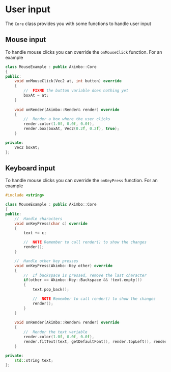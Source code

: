 # User input

The `Core` class provides you with some functions to handle user input

## Mouse input

To handle mouse clicks you can override the `onMouseClick` function. For an example
```cpp
class MouseExample : public Akimbo::Core
{
public:
	void onMouseClick(Vec2 at, int button) override
	{
		//	FIXME the button variable does nothing yet
		boxAt = at;
	}
	
	void onRender(Akimbo::Render& render) override
	{
		//	Render a box where the user clicks
		render.color(1.0f, 0.0f, 0.0f),
		render.box(boxAt, Vec2(0.2f, 0.2f), true);
	}

private:
	Vec2 boxAt;
};
```

## Keyboard input

To handle mouse clicks you can override the `onKeyPress` function. For an example

```cpp
#include <string>

class MouseExample : public Akimbo::Core
{
public:
	//	Handle characters
	void onKeyPress(char c) override
	{
		text += c;

		//	NOTE Remember to call render() to show the changes
		render();
	}

	//	Handle other key presses
	void onKeyPress(Akimbo::Key other) override
	{
		//	If backspace is pressed, remove the last character
		if(other == Akimbo::Key::Backspace && !text.empty())
		{
			text.pop_back();

			//	NOTE Remember to call render() to show the changes
			render();
		}
	}
	
	void onRender(Akimbo::Render& render) override
	{
		//	Render the text variable
		render.color(1.0f, 0.0f, 0.0f),
		render.fitText(text, getDefaultFont(), render.topLeft(), render.radius());
	}

private:
	std::string text;
};
```
